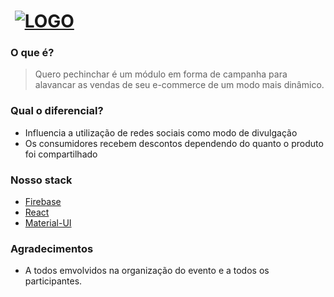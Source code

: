 # ‌‌ [![LOGO][logo-image]][logo-url]

### O que é?

> Quero pechinchar é um módulo em forma de campanha para alavancar as vendas de seu e-commerce de um modo mais dinâmico.

### Qual o diferencial?

- Influencia a utilização de redes sociais como modo de divulgação
- Os consumidores recebem descontos dependendo do quanto o produto foi compartilhado

### Nosso stack

- [Firebase](https://firebase.google.com/)
- [React](https://github.com/facebookincubator/create-react-app)
- [Material-UI](https://material-ui.com/)

### Agradecimentos

- A todos emvolvidos na organização do evento e a todos os participantes.

[logo-image]: https://disk.megaimg.net/f80201083756e4af5127496aca488621
[logo-url]: https://github.com/moovin-hackathon/quero-pechinchar/master/README.md
